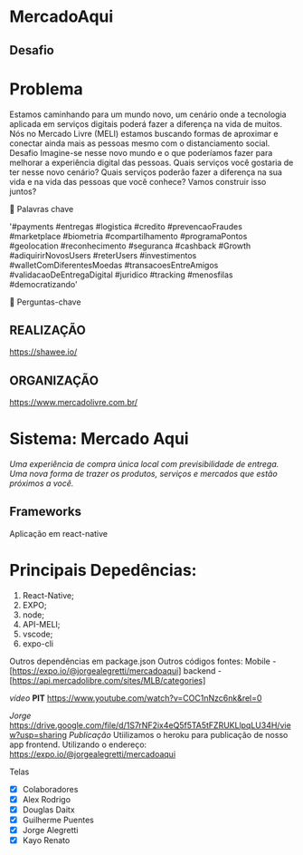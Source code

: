 # MercadoAqui

## Desafio
# Problema

Estamos caminhando para um mundo novo, um cenário onde a tecnologia aplicada em serviços digitais poderá fazer a diferença na vida de muitos. Nós no Mercado Livre (MELI) estamos buscando formas de aproximar e conectar ainda mais as pessoas mesmo com o distanciamento social.
Desafio
Imagine-se nesse novo mundo e o que poderíamos fazer para melhorar a experiência digital das pessoas. Quais serviços você gostaria de ter nesse novo cenário? 
Quais serviços poderão fazer a diferença na sua vida e na vida das pessoas que você conhece? Vamos construir isso juntos?

💬 Palavras chave

'#payments #entregas #logistica #credito #prevencaoFraudes #marketplace #biometria #compartilhamento #programaPontos #geolocation #reconhecimento #seguranca #cashback #Growth #adiquirirNovosUsers #reterUsers #investimentos #walletComDiferentesMoedas #transacoesEntreAmigos #validacaoDeEntregaDigital #juridico #tracking #menosfilas #democratizando'

💭  Perguntas-chave

## REALIZAÇÃO
https://shawee.io/
## ORGANIZAÇÃO
https://www.mercadolivre.com.br/

# Sistema: Mercado Aqui
_Uma experiência de compra única local com previsibilidade de entrega. Uma nova forma de trazer os produtos, serviços e mercados que estão próximos a você._

## Frameworks
Aplicação em react-native 

# Principais Depedências:
1.	React-Native;
2.	EXPO;
3.	node;
4.	API-MELI;
5.	vscode;
6.	expo-cli

Outros dependências em package.json
Outros códigos fontes:
Mobile - [https://expo.io/@jorgealegretti/mercadoaqui]
backend - [https://api.mercadolibre.com/sites/MLB/categories] 

*vídeo*
**PIT**
https://www.youtube.com/watch?v=COC1nNzc6nk&rel=0 

*Jorge*
https://drive.google.com/file/d/1S7rNF2ix4eQ5f5TA5tFZRUKLlpqLU34H/view?usp=sharing 
*Publicação*
Utiilizamos o heroku para publicação de nosso app frontend. Utilizando o endereço: https://expo.io/@jorgealegretti/mercadoaqui

Telas
 



- [x] Colaboradores
- [x] Alex Rodrigo
- [x] Douglas Daitx
- [x] Guilherme Puentes
- [x] Jorge Alegretti
- [x] Kayo Renato
